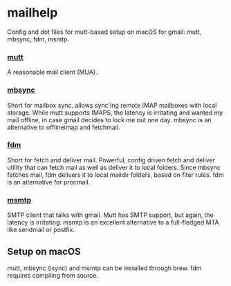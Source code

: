 # mailhelp

Config and dot files for mutt-based setup on macOS for gmail: mutt, mbsync, fdm, msmtp.

### [mutt](http://www.mutt.org/)
A reasonable mail client (MUA).

### [mbsync](https://isync.sourceforge.io)
Short for mailbox sync. allows sync'ing remote IMAP mailboxes with local 
storage. While mutt supports IMAPS, the latency is irritating and wanted 
my mail offline, in case gmail decides to lock me out one day. mbsync is 
an alternative to offlineimap and fetchmail.

### [fdm](https://github.com/nicm/fdm)
Short for fetch and deliver mail. Powerful, config driven fetch and 
deliver utility that can fetch mail as well as deliver it to local 
folders. Since mbsync fetches mail, fdm delivers it to local maildir 
folders, based on fiter rules. fdm is an alternative for procmail.

### [msmtp](https://marlam.de/msmtp/)
SMTP client that talks with gmail. Mutt has SMTP support, but again, the 
latency is irritating. msmtp is an excellent alternative to a 
full-fledged MTA like sendmail or postfix.

## Setup on macOS
mutt, mbsync (isync) and msmtp can be installed through brew. fdm 
requires compiling from source.
